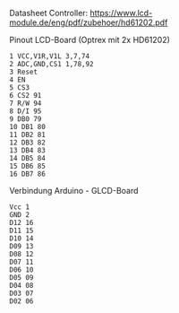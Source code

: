 Datasheet Controller: https://www.lcd-module.de/eng/pdf/zubehoer/hd61202.pdf

Pinout LCD-Board (Optrex mit 2x HD61202)
```
1 VCC,V1R,V1L 3,7,74
2 ADC,GND,CS1 1,78,92
3 Reset
4 EN
5 CS3
6 CS2 91
7 R/W 94
8 D/I 95
9 DB0 79
10 DB1 80
11 DB2 81
12 DB3 82
13 DB4 83
14 DB5 84
15 DB6 85
16 DB7 86
```

Verbindung Arduino - GLCD-Board
```
Vcc 1
GND 2
D12 16
D11 15
D10 14
D09 13
D08 12 
D07 11
D06 10
D05 09
D04 08
D03 07
D02 06
```
